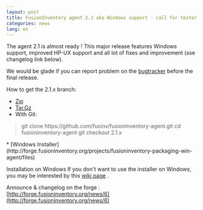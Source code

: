 ```yaml
---
layout: post
title: FusionInventory agent 2.1 aka Windows support - call for tester
categories: news
lang: en
---
```


<div>

The agent 2.1 is almost ready ! This major release features Windows support, improved HP-UX support and all lot of fixes and improvement (sse changelog link below).

We would be glade if you can report problem on the [bugtracker](http://forge.fusioninventory.org/projects/fusioninventory-agent/issues/new) before the final release.

How to get the 2.1.x branch:

* [Zip](http://github.com/fusinv/fusioninventory-agent/zipball/2.1.x)
* [Tar.Gz](http://github.com/fusinv/fusioninventory-agent/tarball/2.1.x)
* With Git:
<blockquote>git clone https://github.com/fusinv/fusioninventory-agent.git
cd fusioninventory-agent
git checkout 2.1.x</blockquote>
</li>* [Windows Installer](http://forge.fusioninventory.org/projects/fusioninventory-packaging-win-agent/files)



Installation on Windows
If you don't want to use the installer on Windows, you may be interested by this [wiki page](http://forge.fusioninventory.org/projects/fusioninventory-agent/wiki/RunAgentWin32) .

Announce &amp; changelog on the forge : ﻿﻿[http://forge.fusioninventory.org/news/6](http://forge.fusioninventory.org/news/6)

</div>
